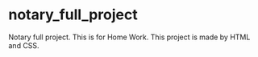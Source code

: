 # notary_full_project
Notary full project. This is for Home Work. This project is made by HTML and CSS.

